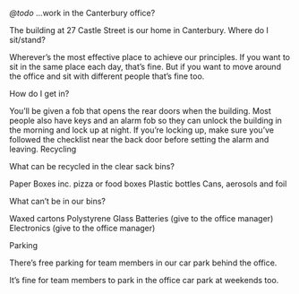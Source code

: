 _@todo_
...work in the Canterbury office?

The building at 27 Castle Street is our home in Canterbury.
Where do I sit/stand?

Wherever’s the most effective place to achieve our principles. If you want to sit in the same place each day, that’s fine. But if you want to move around the office and sit with different people that’s fine too.

How do I get in?

You’ll be given a fob that opens the rear doors when the building. Most people also have keys and an alarm fob so they can unlock the building in the morning and lock up at night.  If you’re locking up, make sure you’ve followed the checklist near the back door before setting the alarm and leaving.
Recycling

What can be recycled in the clear sack bins?

Paper
Boxes inc. pizza or food boxes
Plastic bottles
Cans, aerosols and foil

What can’t be in our bins?

Waxed cartons
Polystyrene
Glass
Batteries (give to the office manager)
Electronics (give to the office manager)

Parking

There’s free parking for team members in our car park behind the office.

It’s fine for team members to park in the office car park at weekends too.

